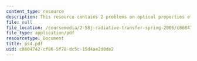 ```yaml
---
content_type: resource
description: This resource contains 2 problems on optical properties of gold and nanoparticles.
file: null
file_location: /coursemedia/2-58j-radiative-transfer-spring-2006/c8604742cf865f78dc5c15d4ae2d0de2_ps4.pdf
file_type: application/pdf
resourcetype: Document
title: ps4.pdf
uid: c8604742-cf86-5f78-dc5c-15d4ae2d0de2
---
```


